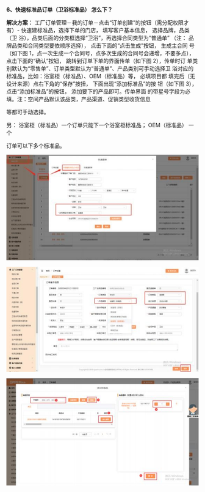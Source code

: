 <a name="bookmark6"></a>**6、快速标准品订单（卫浴标准品） 怎么下？**

**解决方案：** 工厂订单管理－我的订单－点击“订单创建”的按钮（需分配权限才 有）- 快速建标准品，选择下单的门店， 填写客户基本信息， 选择品牌，品类（卫 浴），品类后面的分类框选择“卫浴”，再选择合同类型为“普通单” （注： 品 牌品类和合同类型要依顺序选择）， 点击下面的“点击生成”按钮， 生成主合同 号（如下图 1，点一次生成一个合同号，点多次生成的合同号会递增，不要多点）， 点击下面的“确认”按钮， 跳转到订单下单的界面传单（如下图 2），传单时订 单类别默认为“零售单”、订单类型默认为“普通单”、产品类别可手动选择卫 浴对应的标准品，比如：浴室柜（标准品）、OEM（标准品）等， 必填项目都 填完后（无设计来源）点右下角的“保存”按扭， 下面出现“添加标准品”的按 钮（如下图 3），点击“添加标准品”的按钮， 添加要下的产品即可。传单界面 的带星号字段为必填。注：空间产品默认该品类，产品渠道、促销类型收货信息

等都可手动选择。

另： 浴室柜（标准品）一个订单只能下一个浴室柜标准品；  OEM（标准品） 一个


订单可以下多个标准品。



![](Aspose.Words.256d586b-3954-46d4-8fd0-a69153486d4c.012.jpeg)

![](Aspose.Words.256d586b-3954-46d4-8fd0-a69153486d4c.013.jpeg)


![](Aspose.Words.256d586b-3954-46d4-8fd0-a69153486d4c.007.jpeg)

